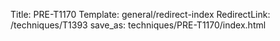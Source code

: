 Title: PRE-T1170
Template: general/redirect-index
RedirectLink: /techniques/T1393
save_as: techniques/PRE-T1170/index.html